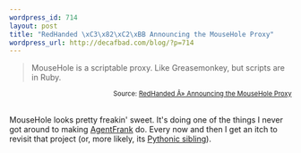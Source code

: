```yaml
--- 
wordpress_id: 714
layout: post
title: "RedHanded \xC3\x82\xC2\xBB Announcing the MouseHole Proxy"
wordpress_url: http://decafbad.com/blog/?p=714
---
```

<blockquote cite="http://redhanded.hobix.com/inspect/theMouseholeProxy.html">MouseHole is a scriptable proxy. Like Greasemonkey, but scripts are in Ruby.</blockquote><small style="text-align:right; display:block">Source: <a href="http://redhanded.hobix.com/inspect/theMouseholeProxy.html">RedHanded Â» Announcing the MouseHole Proxy</a></small><br />

MouseHole looks pretty freakin' sweet.  It's doing one of the things I never got around to making [AgentFrank][af] do.  Every now and then I get an itch to revisit that project (or, more likely, its [Pythonic sibling][dp]).  

[af]: http://decafbad.com/trac/wiki/AgentFrank
[dp]: http://decafbad.com/trac/wiki/DbProxy
